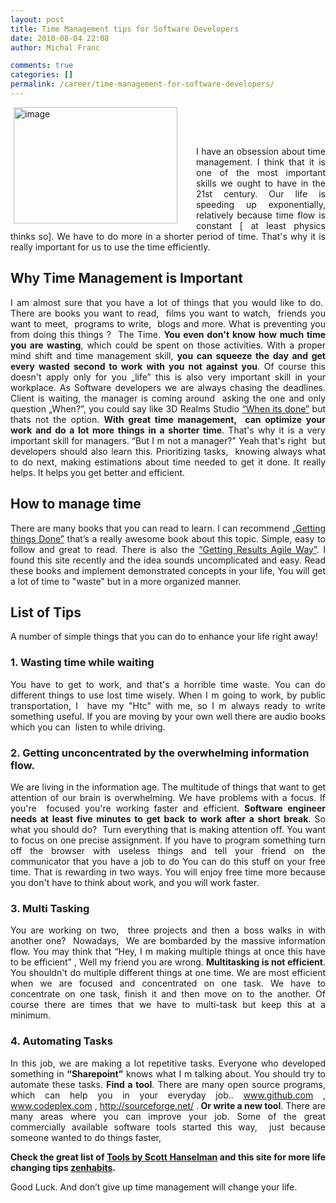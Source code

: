 ```yaml
---
layout: post
title: Time Management tips for Software Developers
date: 2010-08-04 22:08
author: Michal Franc

comments: true
categories: []
permalink: /career/time-management-for-software-developers/
---
```

<a href="http://lammichalfranc.files.wordpress.com/2010/08/image.png"><img style="border-width: 0; margin: 0 30px 0 5px;" title="image" src="http://lammichalfranc.files.wordpress.com/2010/08/image_thumb.png" alt="image" width="262" height="186" align="left" border="0" /></a>

&nbsp;

&nbsp;

<p align="justify">I have an obsession about time management. I think that it is one of the most important skills we ought to have in the 21st century. Our life is speeding up exponentially, relatively because time flow is constant [ at least physics thinks so]. We have to do more in a shorter period of time. That's why it is really important for us to use the time efficiently.</p>

<h2>Why Time Management is Important</h2>
<p style="text-align: justify;">I am almost sure that you have a lot of things that you would like to do.  There are books you want to read,  films you want to watch,  friends you want to meet,  programs to write,  blogs and more. What is preventing you from doing this things ?  The Time. <strong>You even don't know how much time you are wasting</strong>, which could be spent on those activities. With a proper mind shift and time management skill, <strong>you can squeeze the day and get every wasted second to work with you not against you</strong>. Of course this doesn't apply only for you „life” this is also very important skill in your workplace. As Software developers we are always chasing the deadlines. Client is waiting, the manager is coming around  asking the one and only question „When?”, you could say like 3D Realms Studio <a href="http://duke.a-13.net/">“When its done”</a> but thats not the option. <strong>With great time management,  can optimize your work and do a lot more things in a shorter time</strong>. That's why it is a very important skill for managers.<strong> </strong>“But I m not a manager?” Yeah that's right  but developers should also learn this. Prioritizing tasks,  knowing always what to do next, making estimations about time needed to get it done. It really helps. It helps you get better and efficient.</p>
<h2>How to manage time</h2>
<p style="text-align: justify;">There are many books that you can read to learn. I can recommend <a href="http://www.amazon.com/Getting-Things-Done-Stress-Free-Productivity/dp/0142000280">„Getting things Done”</a> that’s a really awesome book about this topic. Simple, easy to follow and great to read. There is also the <a href="http://gettingresults.com/wiki/Main_Page">“Getting Results Agile Way”</a>. I found this site recently and the idea sounds uncomplicated and easy. Read these books and implement demonstrated concepts in your life, You will get a lot of time to "waste" but in a more organized manner.</p>
<h2>List of Tips</h2>
<p style="text-align: justify;">A number of simple things that you can do to enhance your life right away!</p>

<h3>1. Wasting time while waiting</h3>
<p style="text-align: justify;">You have to get to work, and that's a horrible time waste. You can do different things to use lost time wisely. When I m going to work, by public transportation, I  have my "Htc" with me, so I m always ready to write something useful. If you are moving by your own well there are audio books which you can  listen to while driving.</p>

<h3>2. Getting unconcentrated by the overwhelming information flow.</h3>
<p style="text-align: justify;">We are living in the information age. The multitude of things that want to get attention of our brain is overwhelming. We have problems with a focus. If you're  focused you're working faster and efficient. <strong>Software engineer needs at least five minutes to get back to work after a short break</strong>. So what you should do?  Turn everything that is making attention off. You want to focus on one precise assignment. If you have to program something turn off the browser with useless things and tell your friend on the communicator that you have a job to do You can do this stuff on your free time. That is rewarding in two ways. You will enjoy free time more because you don't have to think about work, and you will work faster.</p>
<h3>3. Multi Tasking</h3>
<p style="text-align: justify;">You are working on two,  three projects and then a boss walks in with another one?  Nowadays,  We are bombarded by the massive information flow. You may think that “Hey, I m making multiple things at once this have to be efficient” , Well my friend you are wrong. <strong>Multitasking is not efficient</strong>. You shouldn't do multiple different things at one time. We are most efficient when we are focused and concentrated on one task. We have to concentrate on one task, finish it and then move on to the another. Of course there are times that we have to multi-task but keep this at a minimum.</p>

<h3>4. Automating Tasks</h3>
<p style="text-align: justify;">In this job, we are making a lot repetitive tasks. Everyone who developed something in <strong>“Sharepoint”</strong> knows what I m talking about. You should try to automate these tasks. <strong>Find a tool</strong>. There are many open source programs, which can help you in your everyday job.. <a href="http://www.github.com">www.github.com</a> , <a href="http://www.codeplex.com">www.codeplex.com</a> , <a href="http://sourceforge.net/">http://sourceforge.net/</a> .<strong> Or write a new tool</strong>. There are many areas where you can improve your job. Some of the great commercially available software tools started this way,  just because someone wanted to do things faster,</p>
<p style="text-align: justify;"><strong>Check the great list of </strong><a href="http://www.hanselman.com/blog/ScottHanselmans2009UltimateDeveloperAndPowerUsersToolListForWindows.aspx"><strong>Tools by Scott Hanselman</strong></a><strong> and this site for more life changing tips </strong><a href="http://zenhabits.net/25-painless-ways-to-free-up-an-hour-a-day-for-your-goals/"><strong>zenhabits</strong></a><strong>.</strong></p>
<p style="text-align: justify;">Good Luck. And don’t give up time management will change your life.</p>
